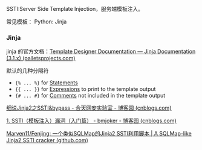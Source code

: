 
SSTI:Server Side Template Injection，服务端模板注入。

常见模板：
Python: Jinja

### Jinja
jinja 的官方文档：[Template Designer Documentation — Jinja Documentation (3.1.x) (palletsprojects.com)](https://jinja.palletsprojects.com/en/3.1.x/templates/)

默认的几种分隔符
- `{% ... %}` for [Statements](https://jinja.palletsprojects.com/en/3.1.x/templates/#list-of-control-structures) 
- `{{ ... }}` for [Expressions](https://jinja.palletsprojects.com/en/3.1.x/templates/#expressions) to print to the template output
- `{# ... #}` for [Comments](https://jinja.palletsprojects.com/en/3.1.x/templates/#comments) not included in the template output

[细说Jinja2之SSTI&bypass - 合天网安实验室 - 博客园 (cnblogs.com)](https://www.cnblogs.com/hetianlab/p/14154635.html)

[1. SSTI（模板注入）漏洞（入门篇） - bmjoker - 博客园 (cnblogs.com)](https://www.cnblogs.com/bmjoker/p/13508538.html)

[Marven11/Fenjing: 一个类似SQLMap的Jinja2 SSTI利用脚本 | A SQLMap-like Jinja2 SSTI cracker (github.com)](https://github.com/Marven11/Fenjing)


